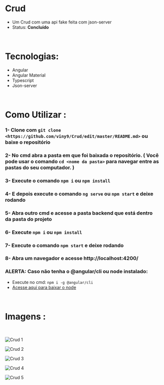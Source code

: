 # Crud

- Um Crud com uma api fake feita com json-server
- Status: **Concluído**

<br/>

# Tecnologias:
- Angular
- Angular Material
- Typescript
- Json-server

<br/>

# Como Utilizar :

### 1- Clone com `git clone <https://github.com/viny9/Crud/edit/master/README.md>` ou baixe o repositório 
### 2- No cmd abra a pasta em que foi baixada o repositório. ( Você pode usar o comando `cd <nome da pasta>` para navegar entre as pastas do seu computador. )
### 3- Execute o comando `npm i` ou `npm install`
### 4- E depois execute o comando `ng serve` ou `npm start` e deixe rodando
### 5- Abra outro cmd e acesse a pasta backend que está dentro da pasta do projeto
### 6- Execute `npm i` ou `npm install`
### 7- Execute o comando `npm start` e deixe rodando
### 8- Abra um navegador e acesse http://localhost:4200/

### ALERTA: Caso não tenha o @angular/cli ou node instalado:
- Execute no cmd: `npm i -g @angular/cli`
- [Acesse aqui para baixar o node](https://nodejs.org/en)

<br/>

# Imagens :

<br/>

![Crud 1](https://github.com/viny9/Crud/assets/65639957/18e972ab-c48f-413f-ba5f-9631b33f52c2)

![Crud 2](https://github.com/viny9/Crud/assets/65639957/e963f0bc-a64d-40b9-934f-70dc3188278e)

![Crud 3](https://github.com/viny9/Crud/assets/65639957/51c4bd9e-f3eb-4321-ae91-2667ec8844ef)

![Crud 4](https://github.com/viny9/Crud/assets/65639957/2e06fab7-4baa-48ad-bcf0-6c9778edf154)

![Crud 5](https://github.com/viny9/Crud/assets/65639957/5cb0d2ee-2f95-467c-b552-c44c8df27be2)
